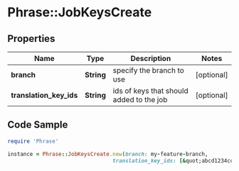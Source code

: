 # Phrase::JobKeysCreate

## Properties

Name | Type | Description | Notes
------------ | ------------- | ------------- | -------------
**branch** | **String** | specify the branch to use | [optional] 
**translation_key_ids** | **String** | ids of keys that should added to the job | [optional] 

## Code Sample

```ruby
require 'Phrase'

instance = Phrase::JobKeysCreate.new(branch: my-feature-branch,
                                 translation_key_ids: [&quot;abcd1234cdef1234abcd1234cdef1234&quot;])
```


